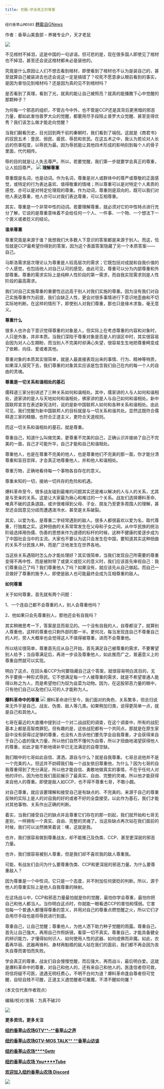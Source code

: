 ```yaml
---
title: 觉醒—学会真正的尊重
---
```

`纽约香草山MOS03` [轉載自GNews](https://gnews.org/zh-hans/1597203/)

作者：香草山美食部 – 养猪专业户，天才老鼠



![](https://assets.gnews.org/wp-content/uploads/2021/10/logo-5-768x103-6.jpg)



不见棺材不掉泪，这是中国的一句谚语。但可悲的是，现在很多国人即使见了棺材也不掉泪，甚至还会说这棺材都未必是装他的。

究竟是什么原因让人们不想去看到棺材，即使看到了棺材也不认为是装自己的，甚至就算自己被装进去也还会说这一定是搞错了？咬死不愿意承认眼前看到的事实，是因为害怕见到棺材吗？还是因为真的见不到棺材吗？

是否看到了真理，看到了光，就真的能让自己被照亮？就真的能播撒下心中觉醒的那颗种子？

为何每一个邪恶的组织，不管古今中外，也不管是CCP还是其背后更黑暗的邪恶力量，都如此害怕普罗大众的觉醒，都要用尽手段阻止普罗大众觉醒、甚至变得优秀？我们该怎么做才能走向觉醒？

当我们翻看历史，目光回到两千前的秦朝时，我们看到了端倪。这就是《商君书》的驭民五术：壹民、弱民、疲民、辱民和贫民。在这五术之中，我认为若论对人长远的伤害程度，以辱民为最。因为辱民能让其他四术形成的影响刻到每个人的骨子里面，代代相传。

辱的目的就是让人失去尊严。所以，若要觉醒，我们第一步就要学会真正的尊重，让人拾回尊严。
![](https://assets.gnews.org/wp-content/uploads/2021/10/10-13.png)
**理解尊重**

尊重既是名词，也是动词。作为名词，尊重是对人或群体中的尊严或尊敬的正面感觉，或特定的行为表达喜欢、值得敬重的情绪；所以尊重可以是对特定个人素质的感觉、亦可以是对特定伦理观的尊重。作为动词，尊重则是双向的，既可以我们对他人表达尊重，他人亦可以对我们表达尊重，可以互相尊重。

其实，尊重是一个非常中性的动词。若要理解尊重，就必须对它的中性特点进行充分了解，它说的是尊重意味着不会给任何一个人、一件事、一个物、一个想法下一个褒义或者贬义的结论。

**谁来尊重**

尊重究竟是来源于谁？我想我们大多数人下意识的答案都是来源于别人。而这，恰恰就是CCP最希望你得到的答案，因为这个表面答案隐藏了另一个本质答案——自己。

马斯洛需求层次理论认为尊重是人较高层次的需求；它既包括对成就和自我价值的个人感觉，也包括他人对自己认可的感受。由此可见，尊重可以分为内部尊重和外部尊重。尊重的需求实际上是纯粹人性阶段的第一需求，而自我实现需求则是人性阶段的最高需求。

我们对自己实施尊重的重要性远远高于别人对我们实施的尊重。因为没有我们对自己实施尊重作为前提，我们会缺乏人性，更会对很多事情进行下意识地歪曲和不切实际地判断。在这样的情形下，即使别人对我们尊重，那也只是缘木求鱼，毫无意义。

**尊重什么**

很多人也许会下意识觉得尊重的对象是人，但实际上在考虑尊重的内容和对象时，人只是外象，并非本质。当我们深陷于尊重对象是否是人的误区中时，其实很容易会因为对人心生期盼，而当别人不完美时却满心失望，很容易生生地把尊重畸变成了依赖、向往、爱或者其他。

尊重对象的本质其实很简单，就是人最直接表现出来的事情、行为、精神等特质，如果深入探究下去，我们尊重的对象其实应该是包含我们自己在内的每一个人的自由的灵魂。

**尊重是一切关系和谐相处的基石**

儒释道三家分别讲述了三种关系如何和谐相处。其中，儒家讲的人与人如何和谐相处，道家讲的是人与天地如何和谐相处，佛家讲的是人与自己如何和谐相处。新中国联邦宣言在表述新宪法时，说的是新中国联邦人如何和各种关系和谐相处。由此可见，我们觉醒为新中国联邦人的目标就是与一切关系和谐共处。显然这既符合儒释道三家的精髓，也符合正道主义，更符合天道规则。

而这一切关系和谐相处的基石，就是尊重。

尊重自己，知道什么叫做完美，更尊重不完美的自己，正确认识并接纳了自己不完美的一面，自己才可能升华，自己才能和自己和谐相处。

尊重他人，也是在尊重不完美的他人，也是尊重他们不完美的那一面，你才能分清尊重和盲目崇拜，才会真正地尊重他人，并和他人和谐相处。

尊重万物，正确地看待每一个事物各自存在的意义。

尊重未知的一切，接纳一切共存的危险和机遇。

爆料革命至今，很多战友碰到最难的问题其实还是难以解决的人与人的关系，尤其是与至亲的关系。这是让大家最为揪心和难过的一个关系。战友们选择爆料革命、唯真不破的这条道路，或许很难得到父母、子女、朋友乃至更多周围人的理解，甚至还会因意见分歧而遭遇泼冷水、甚至是关系破裂。

其实，以爱为名，是尊重二字经常遇到的敌人。很多人都很喜欢以爱为名，取代尊重，行独裁之实。这种扭曲的关系常常发生在父母和子女之间。从中华民族的统治阶级选择用伪儒、伪善的思想来作为道德的标杆的时候，这种不健康的爱逐步成为了中国社会当中的主流。大家也不要认为这只会发生在中国，要知道其实这种扭曲的关系不分民族人种，而是广泛地发生在世界各地。

当这些关系遇阻时怎么办才能处理好？其实很简单，当我们发现自己所需要的尊重变得不再中性、而是被附带了或褒义或贬义的意义时，我们应该首先审视自己：我们尊重自己了吗？我们尊重他人了吗？如果没有，就应该先从自己做起。而自己一旦做好了尊重的施予人，即使是敌人也可能最终会成为互相尊重的敌人。

**如何尊重**

关于如何尊重，首先就有两个问题：

1、一个连自己都不会尊重的人，别人会尊重他吗？

2、他如果只会先尊重别人，那他还会有自我吗？

其实稍微思考一下，答案是显而易见的。一个没有自我的人，自尊都没了，就算别人尊重他，这样的尊重也只剩外部的那一半。更何况，每当发现连自己不尊重自己的人时，旁人大概率也会觉得这人不值得被尊重，进而不会尊重他。

所以结论很简单，尊重首先应从自己开始，首先满足自己被尊重的需求，不要奢望别人给予；当自尊满足后，再进一步谈及尊重他人，如此推而广之，普遍意义上的尊重自然就可以实现。

明白了这点，在回头看CCP为何要隐藏自己这个答案，就很容易明白其目的，无外乎要换一种形式辱民。它不想满足每一个人被尊重的需求，就是不希望普通人能得以称之为人，而是希望他们为奴为韭菜为动物。因为，在这股邪恶力量的眼中，只有他们自己以及他们认可的人才能称为人。

**爆料革命中的尊重**
![](https://assets.gnews.org/wp-content/uploads/2021/10/16x9-feature-photos-MOS-logos-54.png)
爆料革命进行至今，我们面对的角色、关系繁多，但总归说来无外乎是自己、战友、伪类、敌人等几类。如果稍加归类，说得更简单一点，就是自己和其他人。

七哥在最近的大直播中提到过一个对二战战犯的调查，在这个调查中，所有的战犯基本上都是高智商罪犯。但有趣的是，这些战犯都有一个共同点，那就是在原生家庭中没有获得过足够的尊重，也没有人告诉他们要先学会自我尊重，才会获得来自于自己心底的强大力量，所以他们自然不懂何为自尊，所以才扭曲地渴望获得他人的尊重，如此才能不断地填补早已无法满足的自尊空缺。

我们眼中的七哥如此自信、潇洒，源自与什么？就是自我尊重。七哥总说他并不是一个完美的人。但这并不妨碍我们每一个战友依旧尊重他，为什么？因为七哥的自我尊重得到了充分满足，所以他才能自信、勇敢地做真实的事情，不在乎任何人对他的评价。因为他在我们面前展示了最真实、自由、完整的灵魂，所以他才能获得来自他人的尊重。即使是敌人如CCP，也不得不尊重七哥，不敢小觑。

对自己尊重，就应该要理解和接受自己是有缺点的、不完美的。来源于自己的尊重反映的实际上是人的对自我的好的或者不好的全盘接受。以此作为基石，我们才能对其他事物、关系作出正确的判断。

着实，当我们接受自己的缺点并且尊重它们存在的那一刻起，我们就开始和七哥无差别，一样拥有一个真实、自由、完整的灵魂了。当这些缺点再次站在我们面前的时候，我们可以淡然微笑着说：噢，这就是我。

也许，我们很容易做到尊重战友，却不能推己及伪类、CCP、甚至更深层的邪恶力量。

也许，我们很容易被别人尊重，但是我们却不喜欢我的敌人尊重我。

可能，有战友们会问为什么要尊重伪类、CCP和更深层的邪恶力量。为什么要尊重敌人？

因为尊重是一个中性词，它只是一个态度，并不附加任何褒贬的判断。所以，源于他人的尊重实际上是他人自我尊重的映射。

在这场战斗中，CCP和邪恶力量最怕就是你的觉醒，最怕你学会尊重，最怕你把自己和他人都当人。当你明白这点时，你就能一眼看透CCP的害怕和懦弱。它害怕每一个普通人都懂得尊重的意义，并用对自己的尊重点燃觉醒之火，所以它们才会用尽手段也是将辱民进行到底。

尊重自己，让自己觉醒；尊重他人，为他人洒下助力种子觉醒的雨露。尊重自己，首先让自己强大，再用自己作照妖镜，看穿一切不真实。尊重自己，才能具备健全的辨识能力，才懂得如何识人、如何使用人性的武器、如何成佛而非魔。如此，衣着再华丽、武器再锋利、身材再魁梧的敌人站在我们的面前，我们都不再会因为丧失自尊而害怕而失败。

学会真正的尊重，战友们自会慢慢觉醒，而后强大，再而战斗，最后明白爱。这就是爆料革命中的尊重，对自己和他人的，还有来自己和他人的。医逢信者但可救，将信将疑不可医，道遇无明枉费心，不明不白何为道？爆料革命逢自尊者但可觉醒，自轻自贱不可醒，正道主义遇觉醒者可屠魔，不清不醒如何屠？

(本文仅代表作者观点）

编辑/校对/发稿：为真不破20

![](https://assets.gnews.org/wp-content/uploads/2021/10/10-Oct-3.jpg)

**更多资讯，更多关注**

[**纽约香草山农场GTV****–****香草山之声**](https://gtv.org/user/5ffbdcd7f579a75e0bd123e6)

[**纽约香草山农场GTV-MOS TALK**** ****香草山访谈**](https://gtv.org/user/5e9dcdd50dbf207957d89bcd)

[**纽约香草山农场****Gettr**](https://www.gettr.com/user/himalaya_mos)

[**纽约香草山农场 You****Tube**](https://www.youtube.com/channel/UCSLHrqs6Pil7V-_jOuZVVgg)

[**欢迎加入纽约香草山农场 Discord**](https://discord.gg/ChqXAHd)



![](https://assets.gnews.org/wp-content/uploads/2021/09/GNEW-GTV-MOS-LOGO-2-2-1-1-400x54-1.jpeg)
